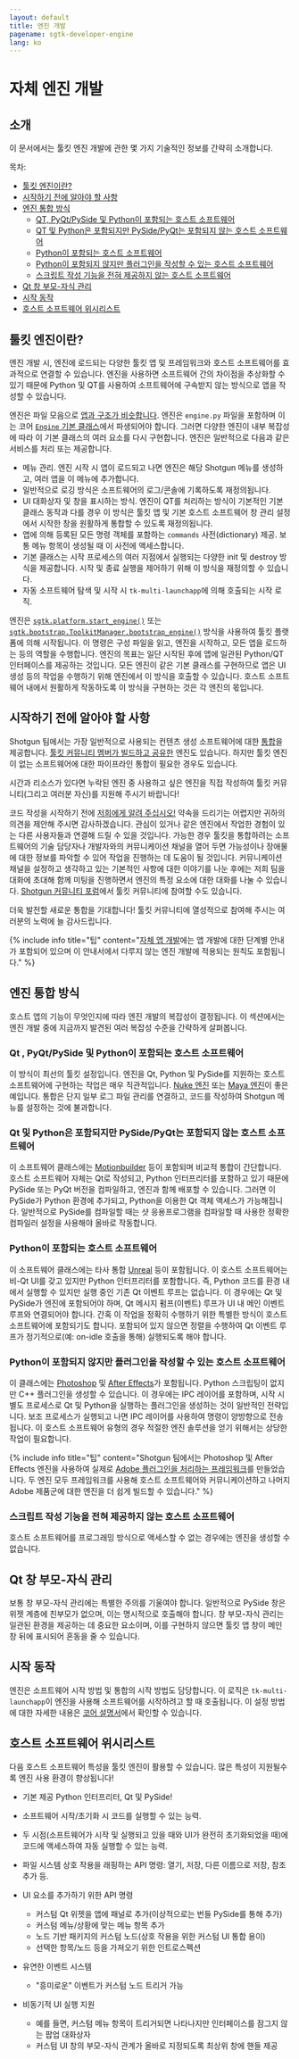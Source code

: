 ```yaml
---
layout: default
title: 엔진 개발
pagename: sgtk-developer-engine
lang: ko
---
```


# 자체 엔진 개발

## 소개
이 문서에서는 툴킷 엔진 개발에 관한 몇 가지 기술적인 정보를 간략히 소개합니다.

목차:
- [툴킷 엔진이란?](#what-is-a-toolkit-engine)
- [시작하기 전에 알아야 할 사항](#things-to-know-before-you-start)
- [엔진 통합 방식](#approaches-to-engine-integration)
   - [QT, PyQt/PySide 및 Python이 포함되는 호스트 소프트웨어](#host-software-includes-qt-pyqtpyside-and-python)
   - [QT 및 Python은 포함되지만 PySide/PyQt는 포함되지 않는 호스트 소프트웨어](#host-software-includes-qt-and-python-but-not-pysidepyqt)
   - [Python이 포함되는 호스트 소프트웨어](#host-software-includes-python)
   - [Python이 포함되지 않지만 플러그인을 작성할 수 있는 호스트 소프트웨어](#host-software-does-not-contain-python-but-you-can-write-plugins)
   - [스크립트 작성 기능을 전혀 제공하지 않는 호스트 소프트웨어](#host-software-provides-no-scriptability-at-all)
- [Qt 창 부모-자식 관리](#qt-window-parenting)
- [시작 동작](#startup-behavior)
- [호스트 소프트웨어 위시리스트](#host-software-wish-list)

## 툴킷 엔진이란?
엔진 개발 시, 엔진에 로드되는 다양한 툴킷 앱 및 프레임워크와 호스트 소프트웨어를 효과적으로 연결할 수 있습니다.
엔진을 사용하면 소프트웨어 간의 차이점을 추상화할 수 있기 때문에 Python 및 QT를 사용하여 소프트웨어에 구속받지 않는 방식으로 앱을 작성할 수 있습니다.

엔진은 파일 모음으로 [앱과 구조가 비슷합니다](sgtk-developer-app.md#anatomy-of-the-template-starter-app). 엔진은 `engine.py` 파일을 포함하며 이는 코어 [`Engine` 기본 클래스](https://github.com/shotgunsoftware/tk-core/blob/master/python/tank/platform/engine.py)에서 파생되어야 합니다.
그러면 다양한 엔진이 내부 복잡성에 따라 이 기본 클래스의 여러 요소를 다시 구현합니다.
엔진은 일반적으로 다음과 같은 서비스를 처리 또는 제공합니다.

- 메뉴 관리. 엔진 시작 시 앱이 로드되고 나면 엔진은 해당 Shotgun 메뉴를 생성하고, 여러 앱을 이 메뉴에 추가합니다.
- 일반적으로 로깅 방식은 소프트웨어의 로그/콘솔에 기록하도록 재정의됩니다.
- UI 대화상자 및 창을 표시하는 방식. 엔진이 QT를 처리하는 방식이 기본적인 기본 클래스 동작과 다를 경우 이 방식은 툴킷 앱 및 기본 호스트 소프트웨어 창 관리 설정에서 시작한 창을 원활하게 통합할 수 있도록 재정의됩니다.
- 앱에 의해 등록된 모든 명령 객체를 포함하는 `commands` 사전(dictionary) 제공. 보통 메뉴 항목이 생성될 때 이 사전에 액세스합니다.
- 기본 클래스는 시작 프로세스의 여러 지점에서 실행되는 다양한 init 및 destroy 방식을 제공합니다. 시작 및 종료 실행을 제어하기 위해 이 방식을 재정의할 수 있습니다.
- 자동 소프트웨어 탐색 및 시작 시 `tk-multi-launchapp`에 의해 호출되는 시작 로직.

엔진은 [`sgtk.platform.start_engine()`](https://developer.shotgunsoftware.com/tk-core/platform.html#sgtk.platform.start_engine) 또는 [`sgtk.bootstrap.ToolkitManager.bootstrap_engine()`](https://developer.shotgunsoftware.com/tk-core/initializing.html#sgtk.bootstrap.ToolkitManager.bootstrap_engine) 방식을 사용하여 툴킷 플랫폼에 의해 시작됩니다.
이 명령은 구성 파일을 읽고, 엔진을 시작하고, 모든 앱을 로드하는 등의 역할을 수행합니다.
엔진의 목표는 일단 시작된 후에 앱에 일관된 Python/QT 인터페이스를 제공하는 것입니다.
모든 엔진이 같은 기본 클래스를 구현하므로 앱은 UI 생성 등의 작업을 수행하기 위해 엔진에서 이 방식을 호출할 수 있습니다.
호스트 소프트웨어 내에서 원활하게 작동하도록 이 방식을 구현하는 것은 각 엔진의 몫입니다.

## 시작하기 전에 알아야 할 사항

Shotgun 팀에서는 가장 일반적으로 사용되는 컨텐츠 생성 소프트웨어에 대한 [통합](https://support.shotgunsoftware.com/hc/ko/articles/219039798-Integrations-Apps-and-Engines)을 제공합니다.
[툴킷 커뮤니티 멤버가 빌드하고 공유한](https://support.shotgunsoftware.com/hc/ko/articles/219039828-Community-Shared-Integrations) 엔진도 있습니다. 하지만 툴킷 엔진이 없는 소프트웨어에 대한 파이프라인 통합이 필요한 경우도 있습니다.

시간과 리소스가 있다면 누락된 엔진 중 사용하고 싶은 엔진을 직접 작성하여 툴킷 커뮤니티(그리고 여러분 자신)를 지원해 주시기 바랍니다!

코드 작성을 시작하기 전에 [저희에게 알려 주십시오!](toolkitsupport@shotgunsoftware.com) 약속을 드리기는 어렵지만 귀하의 의견을 제안해 주시면 감사하겠습니다.
관심이 있거나 같은 엔진에서 작업한 경험이 있는 다른 사용자들과 연결해 드릴 수 있을 것입니다.
가능한 경우 툴킷을 통합하려는 소프트웨어의 기술 담당자나 개발자와의 커뮤니케이션 채널을 열어 두면
가능성이나 장애물에 대한 정보를 파악할 수 있어 작업을 진행하는 데 도움이 될 것입니다.
커뮤니케이션 채널을 설정하고 생각하고 있는 기본적인 사항에 대한 이야기를 나눈 후에는 저희 팀을 대화에 초대해 함께 미팅을 진행하면서 엔진의 특정 요소에 대한 대화를 나눌 수 있습니다.
[Shotgun 커뮤니티 포럼](https://community.shotgunsoftware.com/c/pipeline)에서 툴킷 커뮤니티에 참여할 수도 있습니다.

더욱 발전할 새로운 통합을 기대합니다! 툴킷 커뮤니티에 열성적으로 참여해 주시는 여러분의 노력에 늘 감사드립니다.

{% include info title="팁" content="[자체 앱 개발](sgtk-developer-app.md)에는 앱 개발에 대한 단계별 안내가 포함되어 있으며 이 안내서에서 다루지 않는 엔진 개발에 적용되는 원칙도 포함됩니다." %}

## 엔진 통합 방식

호스트 앱의 기능이 무엇인지에 따라 엔진 개발의 복잡성이 결정됩니다.
이 섹션에서는 엔진 개발 중에 지금까지 발견된 여러 복잡성 수준을 간략하게 살펴봅니다.


### Qt , PyQt/PySide 및 Python이 포함되는 호스트 소프트웨어
이 방식이 최선의 툴킷 설정입니다. 엔진을 Qt, Python 및 PySide를 지원하는 호스트 소프트웨어에 구현하는 작업은 매우 직관적입니다.
[Nuke 엔진](https://github.com/shotgunsoftware/tk-nuke) 또는 [Maya 엔진](https://github.com/shotgunsoftware/tk-maya)이 좋은 예입니다. 통합은 단지 일부 로그 파일 관리를 연결하고, 코드를 작성하여 Shotgun 메뉴를 설정하는 것에 불과합니다.


### Qt 및 Python은 포함되지만 PySide/PyQt는 포함되지 않는 호스트 소프트웨어
이 소프트웨어 클래스에는 [Motionbuilder](https://github.com/shotgunsoftware/tk-motionbuilder) 등이 포함되며 비교적 통합이 간단합니다.
호스트 소프트웨어 자체는 Qt로 작성되고, Python 인터프리터를 포함하고 있기 때문에 PySide 또는 PyQt 버전을 컴파일하고, 엔진과 함께 배포할 수 있습니다.
그러면 이 PySide가 Python 환경에 추가되고, Python을 이용한 Qt 객체 액세스가 가능해집니다.
일반적으로 PySide를 컴파일할 때는 샷 응용프로그램을 컴파일할 때 사용한 정확한 컴파일러 설정을 사용해야 올바로 작동합니다.


### Python이 포함되는 호스트 소프트웨어
이 소프트웨어 클래스에는 타사 통합 [Unreal](https://github.com/ue4plugins/tk-unreal) 등이 포함됩니다.
이 호스트 소프트웨어는 비-Qt UI를 갖고 있지만 Python 인터프리터를 포함합니다.
즉, Python 코드를 환경 내에서 실행할 수 있지만 실행 중인 기존 Qt 이벤트 루프는 없습니다.
이 경우에는 Qt 및 PySide가 엔진에 포함되어야 하며, Qt 메시지 펌프(이벤트) 루프가 UI 내 메인 이벤트 루프와 연결되어야 합니다.
간혹 이 작업을 정확히 수행하기 위한 특별한 방식이 호스트 소프트웨어에 포함되기도 합니다.
포함되어 있지 않으면 정렬을 수행하여 Qt 이벤트 루프가 정기적으로(예: on-idle 호출을 통해) 실행되도록 해야 합니다.


### Python이 포함되지 않지만 플러그인을 작성할 수 있는 호스트 소프트웨어
이 클래스에는 [Photoshop](https://github.com/shotgunsoftware/tk-photoshopcc) 및 [After Effects](https://github.com/shotgunsoftware/tk-aftereffects)가 포함됩니다.
Python 스크립팅이 없지만 C++ 플러그인을 생성할 수 있습니다.
이 경우에는 IPC 레이어를 포함하며, 시작 시 별도 프로세스로 Qt 및 Python을 실행하는 플러그인을 생성하는 것이 일반적인 전략입니다.
보조 프로세스가 실행되고 나면 IPC 레이어를 사용하여 명령이 양방향으로 전송됩니다.
이 호스트 소프트웨어 유형의 경우 적절한 엔진 솔루션을 얻기 위해서는 상당한 작업이 필요합니다.

{% include info title="팁" content="Shotgun 팀에서는 Photoshop 및 After Effects 엔진을 사용하여 실제로 [Adobe 플러그인을 처리하는 프레임워크](https://github.com/shotgunsoftware/tk-framework-adobe)를 만들었습니다.
두 엔진 모두 프레임워크를 사용해 호스트 소프트웨어와 커뮤니케이션하고 나머지 Adobe 제품군에 대한 엔진을 더 쉽게 빌드할 수 있습니다." %}


### 스크립트 작성 기능을 전혀 제공하지 않는 호스트 소프트웨어
호스트 소프트웨어를 프로그래밍 방식으로 액세스할 수 없는 경우에는 엔진을 생성할 수 없습니다.


## Qt 창 부모-자식 관리
보통 창 부모-자식 관리에는 특별한 주의를 기울여야 합니다.
일반적으로 PySide 창은 위젯 계층에 친부모가 없으며, 이는 명시적으로 호출해야 합니다.
창 부모-자식 관리는 일관된 환경을 제공하는 데 중요한 요소이며, 이를 구현하지 않으면 툴킷 앱 창이 메인 창 뒤에 표시되어 혼동을 줄 수 있습니다.

## 시작 동작
엔진은 소프트웨어 시작 방법 및 통합의 시작 방법도 담당합니다.
이 로직은 `tk-multi-launchapp`이 엔진을 사용해 소프트웨어를 시작하려고 할 때 호출됩니다.
이 설정 방법에 대한 자세한 내용은 [코어 설명서](https://developer.shotgunsoftware.com/tk-core/initializing.html?highlight=create_engine_launcher#launching-software)에서 확인할 수 있습니다.

## 호스트 소프트웨어 위시리스트
다음 호스트 소프트웨어 특성을 툴킷 엔진이 활용할 수 있습니다.
많은 특성이 지원될수록 엔진 사용 환경이 향상됩니다!

- 기본 제공 Python 인터프리터, Qt 및 PySide!
- 소프트웨어 시작/초기화 시 코드를 실행할 수 있는 능력.
- 두 시점(소프트웨어가 시작 및 실행되고 있을 때와 UI가 완전히 초기화되었을 때)에 코드에 액세스하여 자동 실행할 수 있는 능력.
- 파일 시스템 상호 작용을 래핑하는 API 명령: 열기, 저장, 다른 이름으로 저장, 참조 추가 등.
- UI 요소를 추가하기 위한 API 명령

   - 커스텀 Qt 위젯을 앱에 패널로 추가(이상적으로는 번들 PySide를 통해 추가)
   - 커스텀 메뉴/상황에 맞는 메뉴 항목 추가
   - 노드 기반 패키지의 커스텀 노드(상호 작용을 위한 커스텀 UI 통합 용이)
   - 선택한 항목/노드 등을 가져오기 위한 인트로스펙션
- 유연한 이벤트 시스템
   - "흥미로운" 이벤트가 커스텀 노드 트리거 가능
- 비동기적 UI 실행 지원
   - 예를 들면, 커스텀 메뉴 항목이 트리거되면 나타나지만 인터페이스를 잠그지 않는 팝업 대화상자
   - 커스텀 UI 창의 부모-자식 관계가 올바로 지정되도록 최상위 창에 핸들 제공